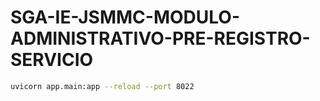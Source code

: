 # SGA-IE-JSMMC-MODULO-ADMINISTRATIVO-PRE-REGISTRO-SERVICIO

```bash
uvicorn app.main:app --reload --port 8022
```